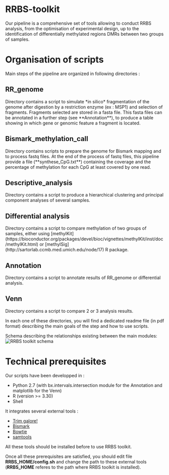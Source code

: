 # RRBS-toolkit

Our pipeline is a comprehensive set of tools allowing to conduct RRBS analysis, from the optimisation of experimental design, up to the identification of differentially methylated regions DMRs between two groups of samples.

<H1>Organisation of scripts</H1>

Main steps of the pipeline are organized in following directories :

<H2>RR_genome</H2>
Directory contains a script to simulate *in silico* fragmentation of the genome after digestion by a restriction enzyme (ex : MSP1) and selection of fragments. Fragments selected are stored in a fasta file. This fasta files can be annotated in a further step (see **Annotation**), to produce a table showing in which gene or genomic feature a fragment is located.

<H2>Bismark_methylation_call</H2>
Directory contains scripts to prepare the genome for Bismark mapping and to process fastq files.	
At the end of the process of fastq files, this pipeline provide a file (**synthese_CpG.txt**) containing the coverage and the percentage of methylation for each CpG at least covered by one read.

<H2>Descriptive_analysis</H2>
Directory contains a script to produce a hierarchical clustering and principal component analyses of several samples.

<H2>Differential analysis</H2>
Directory contains a script to compare methylation of two groups of samples, either using [methylKit](https://bioconductor.org/packages/devel/bioc/vignettes/methylKit/inst/doc/methylKit.html) or [methylSig](http://sartorlab.ccmb.med.umich.edu/node/17) R package.

<H2>Annotation</H2>
Directory contains a script to annotate results of RR_genome or differential analysis.

<H2>Venn</H2>
Directory contains a script to compare 2 or 3 analysis results.

In each one of these directories, you will find a dedicated readme file (in pdf format) describing the main goals of the step and how to use scripts.

Schema describing the relationships existing between the main modules:
![RRBS toolkit schema](https://github.com/ljouneau/RRBS-toolkit/blob/master/RRBBS_toolkit_schema.png)

<H1>Technical prerequisites</H1>

Our scripts have been developped in :
* Python 2.7 (with bx.intervals.intersection module for the Annotation and matplotlib for the Venn)
* R (version >= 3.30)
* Shell

It integrates several external tools :
* [Trim galore!](http://www.bioinformatics.babraham.ac.uk/projects/trim_galore/)
* [Bismark](http://www.bioinformatics.babraham.ac.uk/projects/bismark)
* [Bowtie](http://bowtie-bio.sourceforge.net/index.shtml)
* [samtools](http://samtools.sourceforge.net/)

All these tools should be installed before to use RRBS toolkit.

Once all these prerequisites are satisfied, you should edit file **RRBS_HOME/config.sh** and change the path to these external tools (**RRBS_HOME** referes to the path where RRBS toolkit is installed).

